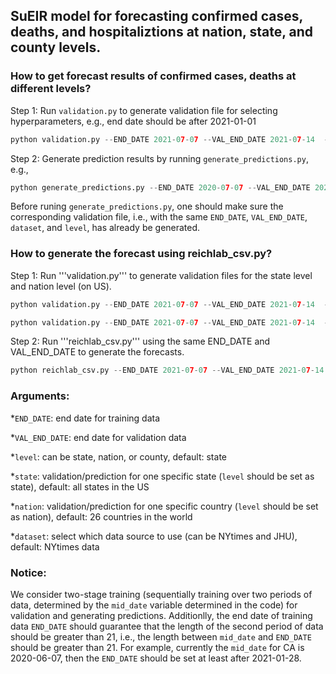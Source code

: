
## SuEIR model for forecasting confirmed cases, deaths, and hospitaliztions at nation, state, and county levels.

### How to get forecast results of confirmed cases, deaths at different levels?

Step 1: Run ```validation.py``` to generate validation file for selecting hyperparameters, e.g., end date should be after 2021-01-01
```python
python validation.py --END_DATE 2021-07-07 --VAL_END_DATE 2021-07-14  --dataset NYtimes --level state
```

Step 2: Generate prediction results by running ```generate_predictions.py```, e.g.,
```python
python generate_predictions.py --END_DATE 2020-07-07 --VAL_END_DATE 2020-07-14 --dataset NYtimes --level state
```
Before runing ```generate_predictions.py```, one should make sure the corresponding validation file, i.e., with the same ```END_DATE```, ```VAL_END_DATE```, ```dataset```, and ```level```, has already be generated.

### How to generate the forecast using reichlab_csv.py?

Step 1: Run '''validation.py''' to generate validation files for the state level and nation level (on US).

```python
python validation.py --END_DATE 2021-07-07 --VAL_END_DATE 2021-07-14  --dataset JHU --level state
```
```python
python validation.py --END_DATE 2021-07-07 --VAL_END_DATE 2021-07-14  --dataset JHU --level nation --nation US
```

Step 2: Run '''reichlab_csv.py''' using the same END_DATE and VAL_END_DATE to generate the forecasts.
```python
python reichlab_csv.py --END_DATE 2021-07-07 --VAL_END_DATE 2021-07-14
```
### Arguments:
*```END_DATE```: end date for training data

*```VAL_END_DATE```: end date for validation data

*```level```: can be state, nation, or county, default: state

*```state```: validation/prediction for one specific state (```level``` should be set as state), default: all states in the US 

*```nation```: validation/prediction for one specific country (```level``` should be set as nation), default: 26 countries in the world

*```dataset```: select which data source to use (can be NYtimes and JHU), default: NYtimes data

### Notice:
We consider two-stage training (sequentially training over two periods of data, determined by the ```mid_date``` variable determined in the code) for validation and generating predictions. Additionlly, the end date of training data ```END_DATE``` should guarantee that the length of the second period of data should be greater than 21, i.e., the length between ```mid_date``` and ```END_DATE``` should be greater than 21. For example, currently the ```mid_date``` for CA is 2020-06-07, then the ```END_DATE``` should be set at least after 2021-01-28.
